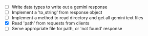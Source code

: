  - [ ] Write data types to write out a gemini response
 - [ ] Implement a 'to_string' from response object
 - [ ] Implement a method to read directory and get all gemini text files
 - [x] Read 'path' from requests from clients
 - [ ] Serve appropriate file for path, or 'not found' response